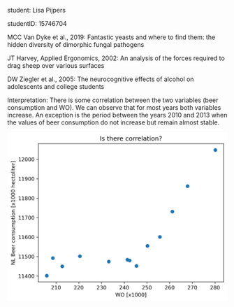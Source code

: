 student: Lisa Pijpers

studentID: 15746704

MCC Van Dyke et al., 2019: Fantastic yeasts and where to find them: the hidden diversity of dimorphic fungal pathogens

JT Harvey, Applied Ergonomics, 2002: An analysis of the forces required to drag sheep over various surfaces

DW Ziegler et al., 2005: The neurocognitive effects of alcohol on adolescents and college students

Interpretation: There is some correlation between the two variables (beer consumption and WO). We can observe that for most years both variables increase. An exception is the period between the years 2010 and 2013 when the values of beer consumption do not increase but remain almost stable.

![image info](correlation.png)
